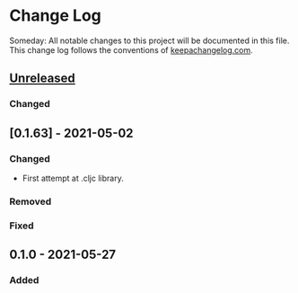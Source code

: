 # Change Log
Someday: All notable changes to this project will be documented in this file. This change log follows the conventions of [keepachangelog.com](http://keepachangelog.com/).

## [Unreleased]
### Changed

## [0.1.63] - 2021-05-02
### Changed
- First attempt at .cljc library. 

### Removed

### Fixed

## 0.1.0 - 2021-05-27
### Added

[Unreleased]: https://github.com/pdenno/xmi-tools/compare/0.1.0...HEAD


